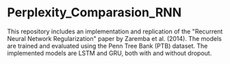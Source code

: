 # Perplexity_Comparasion_RNN
This repository includes an implementation and replication of the "Recurrent Neural Network Regularization" paper by Zaremba et al. (2014). The models are trained and evaluated using the Penn Tree Bank (PTB) dataset. The implemented models are LSTM and GRU, both with and without dropout.
